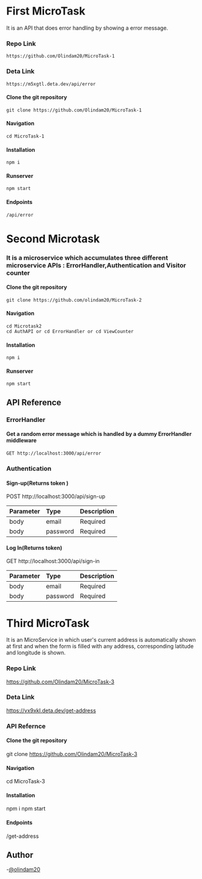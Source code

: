 
# First MicroTask
It is an API that does error handling by showing a error message.

### Repo Link
    https://github.com/Olindam20/MicroTask-1

### Deta Link
    https://m5xgtl.deta.dev/api/error




#### Clone the git repository
    git clone https://github.com/Olindam20/MicroTask-1
#### Navigation
    cd MicroTask-1 
#### Installation
    npm i
#### Runserver
    npm start
#### Endpoints
    /api/error


# Second Microtask
### It is a microservice which accumulates three different microservice APIs : ErrorHandler,Authentication and Visitor counter


#### Clone the git repository
    git clone https://github.com/olindam20/MicroTask-2
#### Navigation
    cd Microtask2
    cd AuthAPI or cd ErrorHandler or cd ViewCounter
#### Installation
    npm i
#### Runserver
    npm start
## API Reference
### ErrorHandler

#### Get a random error message which is handled by a dummy ErrorHandler middleware
    
    GET http://localhost:3000/api/error

### Authentication

#### Sign-up(Returns token )

  POST http://localhost:3000/api/sign-up


| Parameter | Type     | Description                |
| :-------- | :------- | :------------------------- |
| body | email | Required|
| body | password | Required|


#### Log In(Returns token)

  GET http://localhost:3000/api/sign-in


| Parameter | Type     | Description                |
| :-------- | :------- | :------------------------- |
| body | email | Required|
| body | password | Required|



# Third MicroTask
It is an MicroService in which user's current address is automatically shown at first and when the form is filled with any address, corresponding latitude and longitude is shown.
### Repo Link
  https://github.com/Olindam20/MicroTask-3

### Deta Link
  https://vx9xkl.deta.dev/get-address


### API Refernce

#### Clone the git repository
  git clone https://github.com/Olindam20/MicroTask-3

#### Navigation
  cd MicroTask-3  

#### Installation
  npm i
  npm start


#### Endpoints
  /get-address
 
## Author
-[@olindam20](https://github.com/Olindam20)
